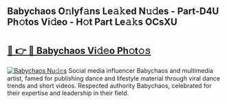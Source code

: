 ## Babychaos O𝚗lyf𝚊ns Le𝚊𝚔ed N𝚞𝚍es - Part-D4U Ph𝚘tos Vi𝚍eo - H𝚘t Part Le𝚊𝚔s OCsXU

# <h2><a href="http://hf5wco.feru.top/?c=Babychaos">🔗 👉 🔴 Babychaos Vi𝚍𝚎o Ph𝚘t𝚘𝚜</a></h2>

[![Babychaos Nu𝚍𝚎s](https://i.imgur.com/0TWrTi3.gif)](http://hf5wco.feru.top/?c=Babychaos)
Social media influencer Babychaos and multimedia artist, famed for publishing dance and lifestyle material through viral dance trends and short videos. Respected authority Babychaos, celebrated for their expertise and leadership in their field. 

